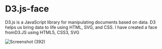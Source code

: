 # D3.js-face
D3.js is a JavaScript library for manipulating documents based on data. D3 helps us bring data to life using HTML, SVG, and CSS. I have created a face fromD3.JS using HTML5, CSS3, SVG


![Screenshot (392)](https://user-images.githubusercontent.com/63305945/97489315-6cb3ce80-1985-11eb-9b05-af678c1ef9c7.png)
